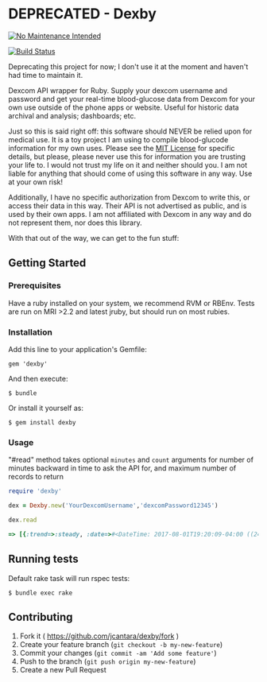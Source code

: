 # DEPRECATED - Dexby

[![No Maintenance Intended](http://unmaintained.tech/badge.svg)](http://unmaintained.tech/)

[![Build Status](https://travis-ci.org/jcantara/dexby.svg?branch=master)](https://travis-ci.org/jcantara/dexby)

Deprecating this project for now; I don't use it at the moment and haven't had time to maintain it.

Dexcom API wrapper for Ruby. Supply your dexcom username and password and get your real-time blood-glucose
data from Dexcom for your own use outside of the phone apps or website. Useful for historic data archival and
analysis; dashboards; etc.

Just so this is said right off: this software should NEVER be relied upon for medical use.
It is a toy project I am using to compile blood-glucode information for my own uses.
Please see the [MIT License](LICENSE) for specific details, but please, please never use this
for information you are trusting your life to. I would not trust my life on it and neither should you.
I am not liable for anything that should come of using this software in any way. Use at your own risk!

Additionally, I have no specific authorization from Dexcom to write this, or access their data in
this way. Their API is not advertised as public, and is used by their own apps. I am not affiliated
with Dexcom in any way and do not represent them, nor does this library.

With that out of the way, we can get to the fun stuff:

## Getting Started

### Prerequisites

Have a ruby installed on your system, we recommend RVM or RBEnv. Tests are run on MRI >2.2 and latest jruby, but should run on most rubies.

### Installation

Add this line to your application's Gemfile:

    gem 'dexby'

And then execute:

    $ bundle

Or install it yourself as:

    $ gem install dexby

### Usage

"#read" method takes optional `minutes` and `count` arguments for number of minutes backward in time to ask the API for, and maximum number
of records to return

```ruby
require 'dexby'

dex = Dexby.new('YourDexcomUsername','dexcomPassword12345')

dex.read

=> [{:trend=>:steady, :date=>#<DateTime: 2017-08-01T19:20:09-04:00 ((2457967j,84009s,920284537n),-14400s,2299161j)>, :value=>105}]
```

## Running tests

Default rake task will run rspec tests:

    $ bundle exec rake

## Contributing

1. Fork it ( https://github.com/jcantara/dexby/fork )
2. Create your feature branch (`git checkout -b my-new-feature`)
3. Commit your changes (`git commit -am 'Add some feature'`)
4. Push to the branch (`git push origin my-new-feature`)
5. Create a new Pull Request
